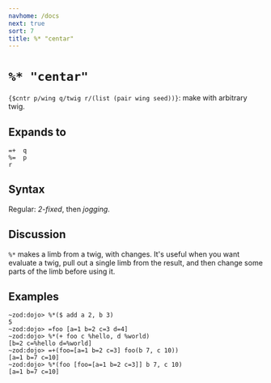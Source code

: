 ```yaml
---
navhome: /docs
next: true
sort: 7
title: %* "centar"
---
```


# `%* "centar"`

`{$cntr p/wing q/twig r/(list (pair wing seed))}`: make
with arbitrary twig.

## Expands to

```
=+  q
%=  p
r
```

## Syntax

Regular: *2-fixed*, then *jogging*.

## Discussion

`%*` makes a limb from a twig, with changes. It's useful when you want
evaluate a twig, pull out a single limb from the result,
and then change some parts of the limb before using it.

## Examples

```
~zod:dojo> %*($ add a 2, b 3)
5
~zod:dojo> =foo [a=1 b=2 c=3 d=4]
~zod:dojo> %*(+ foo c %hello, d %world)
[b=2 c=%hello d=%world]
~zod:dojo> =+(foo=[a=1 b=2 c=3] foo(b 7, c 10))
[a=1 b=7 c=10]
~zod:dojo> %*(foo [foo=[a=1 b=2 c=3]] b 7, c 10)
[a=1 b=7 c=10]
```
